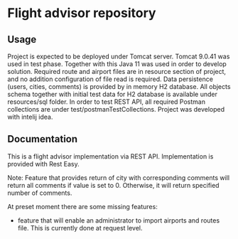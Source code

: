 # Flight advisor repository

## Usage

Project is expected to be deployed under Tomcat server. Tomcat 9.0.41 was
used in test phase. Together with this Java 11 was used in order to develop
solution. 
Required route and airport files are in resource section of project, and no 
addition configuration of file read is required.
Data persistence (users, cities, comments) is provided by in memory H2 database.
All objects schema together with initial test data for H2 database is available
under resources/sql folder.
In order to test REST API, all required Postman collections are under
test/postmanTestCollections.
Project was developed with intelij idea.

## Documentation

This is a flight advisor implementation via REST API. Implementation is 
provided with Rest Easy. 

Note: Feature that provides return of city with corresponding comments will return
all comments if value is set to 0. Otherwise, it will return specified number of comments.

At preset moment there are some missing features:
* feature that will enable an administrator to import airports and routes file. This
is currently done at request level.